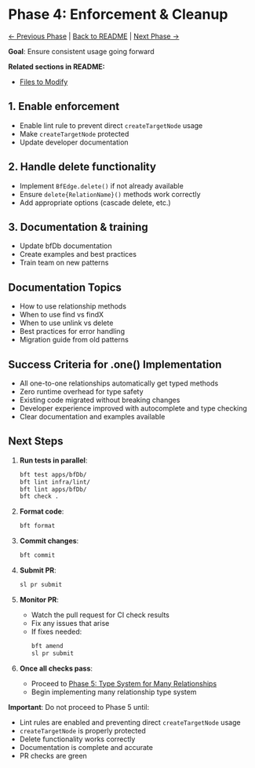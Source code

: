 # Phase 4: Enforcement & Cleanup

[← Previous Phase](./phase-3-migration-adoption.md) |
[Back to README](./README.md) | [Next Phase →](./phase-5-type-system-many.md)

**Goal**: Ensure consistent usage going forward

**Related sections in README:**

- [Files to Modify](./README.md#files-to-modify)

## 1. Enable enforcement

- Enable lint rule to prevent direct `createTargetNode` usage
- Make `createTargetNode` protected
- Update developer documentation

## 2. Handle delete functionality

- Implement `BfEdge.delete()` if not already available
- Ensure `delete{RelationName}()` methods work correctly
- Add appropriate options (cascade delete, etc.)

## 3. Documentation & training

- Update bfDb documentation
- Create examples and best practices
- Train team on new patterns

## Documentation Topics

- How to use relationship methods
- When to use find vs findX
- When to use unlink vs delete
- Best practices for error handling
- Migration guide from old patterns

## Success Criteria for .one() Implementation

- All one-to-one relationships automatically get typed methods
- Zero runtime overhead for type safety
- Existing code migrated without breaking changes
- Developer experience improved with autocomplete and type checking
- Clear documentation and examples available

## Next Steps

1. **Run tests in parallel**:
   ```bash
   bft test apps/bfDb/
   bft lint infra/lint/
   bft lint apps/bfDb/
   bft check .
   ```

2. **Format code**:
   ```bash
   bft format
   ```

3. **Commit changes**:
   ```bash
   bft commit
   ```

4. **Submit PR**:
   ```bash
   sl pr submit
   ```

5. **Monitor PR**:
   - Watch the pull request for CI check results
   - Fix any issues that arise
   - If fixes needed:
     ```bash
     bft amend
     sl pr submit
     ```

6. **Once all checks pass**:
   - Proceed to
     [Phase 5: Type System for Many Relationships](./phase-5-type-system-many.md)
   - Begin implementing many relationship type system

**Important**: Do not proceed to Phase 5 until:

- Lint rules are enabled and preventing direct `createTargetNode` usage
- `createTargetNode` is properly protected
- Delete functionality works correctly
- Documentation is complete and accurate
- PR checks are green
